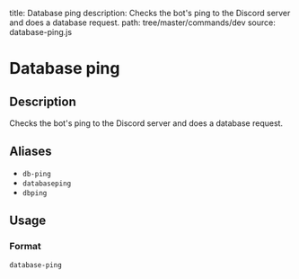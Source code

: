 title: Database ping
description: Checks the bot's ping to the Discord server and does a database request.
path: tree/master/commands/dev
source: database-ping.js

# Database ping

## Description

Checks the bot's ping to the Discord server and does a database request.

## Aliases

* `db-ping`
* `databaseping`
* `dbping`

## Usage

### Format

`database-ping`
